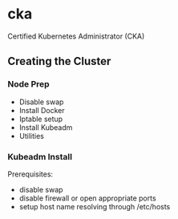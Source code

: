# cka
Certified Kubernetes Administrator (CKA)

## Creating the Cluster

### Node Prep
- Disable swap
- Install Docker
- Iptable setup
- Install Kubeadm
- Utilities

### Kubeadm Install
Prerequisites:
- disable swap
- disable firewall or open appropriate ports
- setup host name resolving through /etc/hosts
